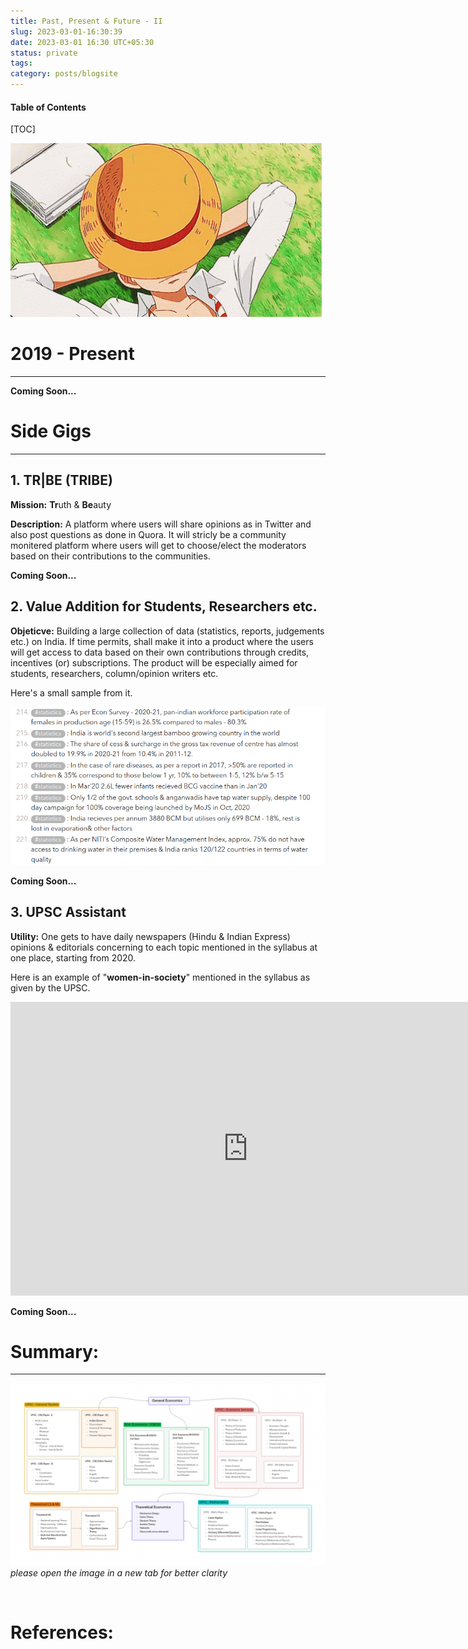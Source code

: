 ```yaml
---
title: Past, Present & Future - II
slug: 2023-03-01-16:30:39
date: 2023-03-01 16:30 UTC+05:30
status: private
tags: 
category: posts/blogsite
---
```


<h4>Table of Contents</h4>
[TOC]


![](/images/tenor.gif)

# 2019 - Present 
---
**Coming Soon...**


# Side Gigs
---

## 1. TR|BE (TRIBE)

**Mission:** **Tr**uth & **Be**auty

**Description:** A platform where users will share opinions as in Twitter and also post questions as done in Quora. It will stricly be a community monitered platform where users will get to choose/elect the moderators based on their contributions to the communities. 

**Coming Soon...**


## 2. Value Addition for Students, Researchers etc.

**Objeticve:** Building a large collection of data (statistics, reports, judgements etc.) on India. 
If time permits, shall make it into a product where the users will get access to data based on their own contributions through credits, incentives (or) subscriptions. The product will be especially aimed for students, researchers, column/opinion writers etc.

Here's a small sample from it.

![](/images/UPSC-CA%20Statistics.png)


**Coming Soon...**

## 3. UPSC Assistant

**Utility:** One gets to have daily newspapers (Hindu & Indian Express) opinions & editorials concerning to each topic mentioned in the syllabus at one place, starting from 2020. 

Here is an example of "**women-in-society**" mentioned in the syllabus as given by the UPSC.

<iframe width="760" height="470" src="https://www.inoreader.com/stream/user/1004571846/tag/women-in-society/view/html?cs=m" frameborder="0" tabindex="-1"></iframe>

**Coming Soon...**


# Summary:
---

<p>
<img src="/images/2019%20-%20Present.png"></img>
<em>please open the image in a new tab for better clarity</em>
</p><br>


# References: